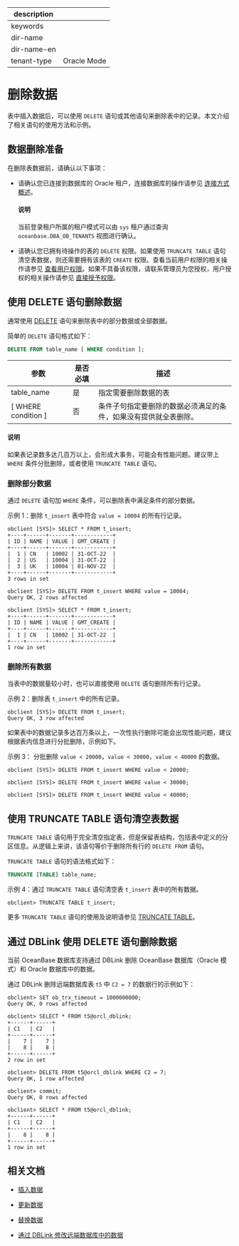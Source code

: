|description||
|---|---|
|keywords||
|dir-name||
|dir-name-en||
|tenant-type|Oracle Mode|

# 删除数据

表中插入数据后，可以使用 `DELETE` 语句或其他语句来删除表中的记录。本文介绍了相关语句的使用方法和示例。

## 数据删除准备

在删除表数据前，请确认以下事项：

* 请确认您已连接到数据库的 Oracle 租户，连接数据库的操作请参见 [连接方式概述](../100.connect-to-oceanbase-database-of-oracle-mode/100.connection-methods-overview-of-oracle-mode.md)。

  <main id="notice" type='explain'>
   <h4>说明</h4>
   <p>当前登录租户所属的租户模式可以由 <code>sys</code> 租户通过查询 <code>oceanbase.DBA_OB_TENANTS</code> 视图进行确认。 </p>
  </main>

* 请确认您已拥有待操作的表的 `DELETE` 权限。如果使用 `TRUNCATE TABLE` 语句清空表数据，则还需要拥有该表的 `CREATE` 权限。查看当前用户权限的相关操作请参见 [查看用户权限](../../../600.manage/500.security-and-permissions/300.access-control/200.user-and-permission/300.permission-of-oracle-mode/600.view-user-permissions-of-oracle-mode.md)。如果不具备该权限，请联系管理员为您授权，用户授权的相关操作请参见 [直接授予权限](../../../600.manage/500.security-and-permissions/300.access-control/200.user-and-permission/300.permission-of-oracle-mode/200.authority-of-oracle-mode.md)。

## 使用 DELETE 语句删除数据

通常使用 [DELETE](../../../700.reference/500.sql-reference/100.sql-syntax/300.common-tenant-of-oracle-mode/900.sql-statement-of-oracle-mode/200.dml-of-oracle-mode/100.delete-of-oracle-mode.md) 语句来删除表中的部分数据或全部数据。

简单的 `DELETE` 语句格式如下：

```sql
DELETE FROM table_name [ WHERE condition ];
```

|          参数           | 是否必填 |                描述                                        |
|-------------------------|---------|------------------------------------------------------------|
| table_name              | 是      | 指定需要删除数据的表                                         |
| \[ WHERE condition \]   | 否      | 条件子句指定要删除的数据必须满足的条件，如果没有提供就全表删除。 |

<main id="notice" type='explain'>
  <h4>说明</h4>
  <p> 如果表记录数多达几百万以上，会形成大事务，可能会有性能问题。建议带上 <code>WHERE</code> 条件分批删除，或者使用 <code>TRUNCATE TABLE</code> 语句。  </p>
</main>

### 删除部分数据

通过 `DELETE` 语句加 `WHERE` 条件，可以删除表中满足条件的部分数据。

示例 1：删除 `t_insert` 表中符合 `value = 10004` 的所有行记录。

```shell
obclient [SYS]> SELECT * FROM t_insert;
+----+------+-------+------------+
| ID | NAME | VALUE | GMT_CREATE |
+----+------+-------+------------+
|  1 | CN   | 10002 | 31-OCT-22  |
|  2 | US   | 10004 | 31-OCT-22  |
|  3 | UK   | 10004 | 01-NOV-22  |
+----+------+-------+------------+
3 rows in set

obclient [SYS]> DELETE FROM t_insert WHERE value = 10004;
Query OK, 2 rows affected

obclient [SYS]> SELECT * FROM t_insert;
+----+------+-------+------------+
| ID | NAME | VALUE | GMT_CREATE |
+----+------+-------+------------+
|  1 | CN   | 10002 | 31-OCT-22  |
+----+------+-------+------------+
1 row in set
```

### 删除所有数据

当表中的数据量较小时，也可以直接使用 `DELETE` 语句删除所有行记录。

示例 2：删除表 `t_insert` 中的所有记录。

```shell
obclient [SYS]> DELETE FROM t_insert;
Query OK, 3 row affected
```

如果表中的数据记录多达百万条以上，一次性执行删除可能会出现性能问题，建议根据表内信息进行分批删除，示例如下。

示例 3： 分批删除 `value < 20000`，`value < 30000`，`value < 40000` 的数据。

```shell
obclient [SYS]> DELETE FROM t_insert WHERE value < 20000;

obclient [SYS]> DELETE FROM t_insert WHERE value < 30000;

obclient [SYS]> DELETE FROM t_insert WHERE value < 40000;
```

## 使用 TRUNCATE TABLE 语句清空表数据

`TRUNCATE TABLE` 语句用于完全清空指定表，但是保留表结构，包括表中定义的分区信息。从逻辑上来讲，该语句等价于删除所有行的 `DELETE FROM` 语句。

`TRUNCATE TABLE` 语句的语法格式如下：

```sql
TRUNCATE [TABLE] table_name;
```

示例 4：通过 `TRUNCATE TABLE` 语句清空表 `t_insert` 表中的所有数据。

```shell
obclient> TRUNCATE TABLE t_insert;
```

更多 `TRUNCATE TABLE` 语句的使用及说明请参见 [TRUNCATE TABLE](../../../700.reference/500.sql-reference/100.sql-syntax/300.common-tenant-of-oracle-mode/900.sql-statement-of-oracle-mode/100.ddl-of-oracle-mode/4500.truncate-table-of-oracle-mode.md)。

## 通过 DBLink 使用 DELETE 语句删除数据

当前 OceanBase 数据库支持通过 DBLink 删除 OceanBase 数据库（Oracle 模式）和 Oracle 数据库中的数据。

通过 DBLink 删除远端数据库表 `t5` 中 `C2 = 7` 的数据行的示例如下：

```shell
obclient> SET ob_trx_timeout = 1000000000;
Query OK, 0 rows affected

obclient> SELECT * FROM t5@orcl_dblink;
+------+------+
| C1   | C2   |
+------+------+
|    7 |    7 |
|    8 |    8 |
+------+------+
2 row in set

obclient> DELETE FROM t5@orcl_dblink WHERE C2 = 7;
Query OK, 1 row affected

obclient> commit;
Query OK, 0 rows affected

obclient> SELECT * FROM t5@orcl_dblink;
+------+------+
| C1   | C2   |
+------+------+
|    8 |    8 |
+------+------+
1 row in set
```

## 相关文档

* [插入数据](../400.write-data-of-oracle-mode/100.insert-data-of-oracle-mode-in-develop.md)

* [更新数据](../400.write-data-of-oracle-mode/200.update-data-of-oracle-mode-in-develop.md)

* [替换数据](../400.write-data-of-oracle-mode/400.replace-data-of-oracle-mode-in-develop.md)

* [通过 DBLink 修改远端数据库中的数据](../../../700.reference/300.database-object-management/200.manage-object-of-oracle-mode/1000.manage-dblink-of-oracle-mode/400.update-data-in-remote-database-by-a-dblink-of-oracle-mode.md)
